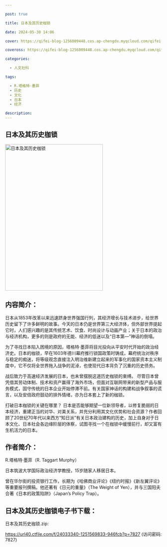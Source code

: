 ```yaml
---

post: true

title: 日本及其历史枷锁

date: 2024-05-30 14:06

cover: https://qifei-blog-1256009448.cos.ap-chengdu.myqcloud.com/qifei-blog/s33815149.jpg

coveross: https://qifei-blog-1256009448.cos.ap-chengdu.myqcloud.com/qifei-blog/s33815149.jpg

categories:

  - 人文社科

tags:

  - R.塔格特·墨菲
  - 历史
  - 文化
  - 日本
  - 经济

description:
---
```


## 日本及其历史枷锁

<img alt="日本及其历史枷锁" class="aligncenter loading" data-was-processed="true" decoding="async" fetchpriority="high" height="471" src="https://qifei-blog-1256009448.cos.ap-chengdu.myqcloud.com/qifei-blog/s33815149.jpg" style="cursor: zoom-in;" width="314"/>

## 内容简介：

日本从1853年改革以来迅速跻身世界强国行列，其经济增长与技术进步，给世界历史留下了许多鲜明的故事。今天的日本仍是世界第三大经济体，但外部世界提起它时，人们感兴趣的是其传统艺术、饮食、时尚设计与动画产业；关于日本的政治与经济机构，更多的则是政府的无能、经济的低迷以及“日本第—”神话的倒塌。

为了寻找日本陷入困境的原因，塔格特·墨菲将目光投向从平安时代开始的政治经济史。日本的枷锁，早在1603年德川幕府推行锁国政策时铸成，幕府统治对秩序与稳定的痴迷，将等级观念直接注入明治维新建立起来的军事化的国家资本主义制度中，它不仅将全世界拖入战争的泥淖，也使现代日本背负了沉重的历史债务。

战后致力于高速经济发展的日本，也未曾摆脱这道历史枷锁的束缚。 尽管日本曾凭借其劳动体制、技术和资产赢得了海外市场，但面对互联网带来的新型产品与服务模式，固守传统的日本企业开始停滞不前。有关国家神话的构建和战争叙事的谎言，以及安倍政府鼓动的排外情绪，亦为日本套上了新的枷锁。

打破日本枷锁的关键在哪里？ 日本是否能够期望一位新领导者，以修复脆弱的日本经济，重建正当的对华、对美关系，并充分利用其文化优势和社会资源？作者回顾了20世纪70年代以来西方“知日派”有关日本政治建构的历史，加上自身对于日本文化、日本社会各边缘阶层的体察，试图寻找一个在枷锁中缓慢前行，却又富有生机活力的日本。

## 作者简介：

R.塔格特·墨菲（R. Taggart Murphy）

日本筑波大学国际政治经济学教授，15岁随家人移居日本。

曾在华尔街的投资银行工作，长期为《哈佛商业评论》《纽约时报》《新左翼评论》等重要报刊撰稿。他还著有《日元的重量》（The Weight of Yen），并与三国阳夫合著《日本的政策陷阱》（Japan’s Policy Trap）。

## 日本及其历史枷锁电子书下载：

日本及其历史枷锁.zip: 

https://url40.ctfile.com/f/24033340-1251569833-946fcb?p=7827 (访问密码: 7827)

